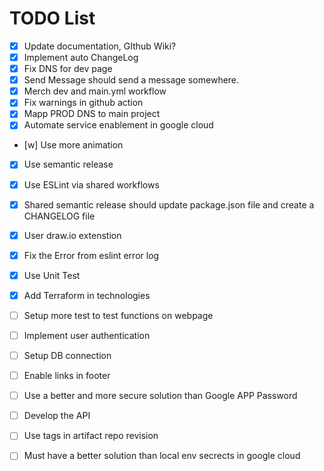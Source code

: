 # TODO List

- [x] Update documentation, GIthub Wiki?
- [x] Implement auto ChangeLog
- [x] Fix DNS for dev page
- [x] Send Message should send a message somewhere.
- [x] Merch dev and main.yml workflow
- [x] Fix warnings in github action
- [x] Mapp PROD DNS to main project
- [x] Automate service enablement in google cloud
- [w] Use more animation
- [x] Use semantic release
- [x] Use ESLint via shared workflows
- [x] Shared semantic release should update package.json file and create a CHANGELOG file
- [x] User draw.io extenstion 
- [x] Fix the Error from eslint error log
- [x] Use Unit Test
- [x] Add Terraform in technologies
- [ ] Setup more test to test functions on webpage
- [ ] Implement user authentication
- [ ] Setup DB connection
- [ ] Enable links in footer
- [ ] Use a better and more secure solution than Google APP Password
- [ ] Develop the API
- [ ] Use tags in artifact repo revision
- [ ] Must have a better solution than local env secrects in google cloud





